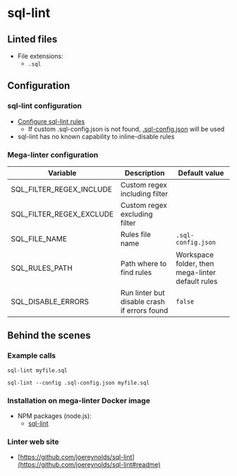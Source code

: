 <!-- markdownlint-disable MD033 MD041 -->
<!-- Generated by .automation/build.py, please do not update manually -->
# sql-lint

## Linted files

- File extensions:
  - `.sql`

## Configuration

### sql-lint configuration

- [Configure sql-lint rules](https://sql-lint.readthedocs.io/en/latest/files/configuration.html)
  - If custom .sql-config.json is not found, [.sql-config.json](https://github.com/nvuillam/mega-linter/tree/master_megalinter/TEMPLATES/.sql-config.json) will be used
- sql-lint has no known capability to inline-disable rules

### Mega-linter configuration

| Variable | Description | Default value |
| ----------------- | -------------- | -------------- |
| SQL_FILTER_REGEX_INCLUDE | Custom regex including filter |  |
| SQL_FILTER_REGEX_EXCLUDE | Custom regex excluding filter |  |
| SQL_FILE_NAME | Rules file name | `.sql-config.json` |
| SQL_RULES_PATH | Path where to find rules | Workspace folder, then mega-linter default rules |
| SQL_DISABLE_ERRORS | Run linter but disable crash if errors found | `false` |

## Behind the scenes

### Example calls

```shell
sql-lint myfile.sql
```

```shell
sql-lint --config .sql-config.json myfile.sql
```


### Installation on mega-linter Docker image

- NPM packages (node.js):
  - [sql-lint](https://www.npmjs.com/package/sql-lint)

### Linter web site
- [https://github.com/joereynolds/sql-lint](https://github.com/joereynolds/sql-lint#readme)

